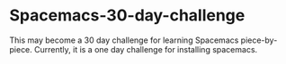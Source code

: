 # Spacemacs-30-day-challenge

This may become a 30 day challenge for learning Spacemacs piece-by-piece. Currently, it is a one day challenge for installing spacemacs. 